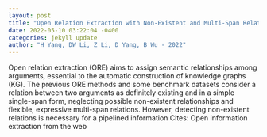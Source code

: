 ```yaml
--- 
layout: post 
title: "Open Relation Extraction with Non-Existent and Multi-Span Relationships" 
date: 2022-05-10 03:22:04 -0400 
categories: jekyll update 
author: "H Yang, DW Li, Z Li, D Yang, B Wu - 2022" 
--- 
```

Open relation extraction (ORE) aims to assign semantic relationships among arguments, essential to the automatic construction of knowledge graphs (KG). The previous ORE methods and some benchmark datasets consider a relation between two arguments as definitely existing and in a simple single-span form, neglecting possible non-existent relationships and flexible, expressive multi-span relations. However, detecting non-existent relations is necessary for a pipelined information Cites: Open information extraction from the web
